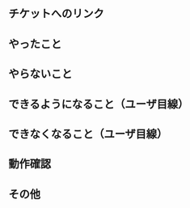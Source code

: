 ## チケットへのリンク



## やったこと

<!-- このプルリクで何をしたのか？ -->

## やらないこと

<!-- このプルリクでやらないことは何か？（あれば。無いなら「無し」でOK）（やらない場合は、いつやるのかを明記する。） -->

## できるようになること（ユーザ目線）

<!-- 何ができるようになるのか？（あれば。無いなら「無し」でOK） -->

## できなくなること（ユーザ目線）

<!-- 何ができなくなるのか？（あれば。無いなら「無し」でOK） -->

## 動作確認

<!-- どのような動作確認を行ったのか？　結果はどうか？ -->

## その他

<!-- レビュワーへの参考情報（実装上の懸念点や注意点などあれば記載） -->
